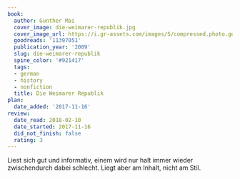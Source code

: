 ```yaml
---
book:
  author: Gunther Mai
  cover_image: die-weimarer-republik.jpg
  cover_image_url: https://i.gr-assets.com/images/S/compressed.photo.goodreads.com/books/1515502827l/11397051._SX98_.jpg
  goodreads: '11397051'
  publication_year: '2009'
  slug: die-weimarer-republik
  spine_color: '#921417'
  tags:
  - german
  - history
  - nonfiction
  title: Die Weimarer Republik
plan:
  date_added: '2017-11-16'
review:
  date_read: 2018-02-10
  date_started: 2017-11-16
  did_not_finish: false
  rating: 3
---
```


Liest sich gut und informativ, einem wird nur halt immer wieder zwischendurch dabei schlecht. Liegt aber am Inhalt, nicht am Stil.
